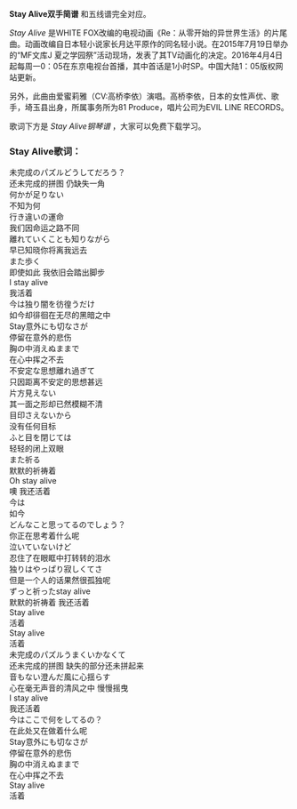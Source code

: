 

**Stay Alive双手简谱** 和五线谱完全对应。

_Stay Alive_ 是WHITE
FOX改编的电视动画《Re：从零开始的异世界生活》的片尾曲。动画改编自日本轻小说家长月达平原作的同名轻小说。在2015年7月19日举办的“MF文库J
夏之学园祭”活动现场，发表了其TV动画化的决定。2016年4月4日起每周一0：05在东京电视台首播，其中首话是1小时SP。中国大陆1：05版权网站更新。

另外，此曲由爱蜜莉雅（CV:高桥李依）演唱。高桥李依，日本的女性声优、歌手，埼玉县出身，所属事务所为81 Produce，唱片公司为EVIL LINE
RECORDS。

歌词下方是 _Stay Alive钢琴谱_ ，大家可以免费下载学习。

### Stay Alive歌词：

未完成のパズルどうしてだろう？  
还未完成的拼图 仍缺失一角  
何かが足りない  
不知为何  
行き違いの運命  
我们因命运之路不同  
離れていくことも知りながら  
早已知晓你将离我远去  
また歩く  
即使如此 我依旧会踏出脚步  
I stay alive  
我活着  
今は独り闇を彷徨うだけ  
如今却徘徊在无尽的黑暗之中  
Stay意外にも切なさが  
停留在意外的悲伤  
胸の中消えぬままで  
在心中挥之不去  
不安定な思想離れ過ぎて  
只因距离不安定的思想甚远  
片方見えない  
其一面之形却已然模糊不清  
目印さえないから  
没有任何目标  
ふと目を閉じては  
轻轻的闭上双眼  
また祈る  
默默的祈祷着  
Oh stay alive  
噢 我还活着  
今は  
如今  
どんなこと思ってるのでしょう？  
你正在思考着什么呢  
泣いていないけど  
忍住了在眼眶中打转转的泪水  
独りはやっぱり寂しくてさ  
但是一个人的话果然很孤独呢  
ずっと祈ったstay alive  
默默的祈祷着 我还活着  
Stay alive  
活着  
Stay alive  
活着  
未完成のパズルうまくいかなくて  
还未完成的拼图 缺失的部分还未拼起来  
音もない澄んだ風に心揺らす  
心在毫无声音的清风之中 慢慢摇曳  
I stay alive  
我还活着  
今はここで何をしてるの？  
在此处又在做着什么呢  
Stay意外にも切なさが  
停留在意外的悲伤  
胸の中消えぬままで  
在心中挥之不去  
Stay alive  
活着

